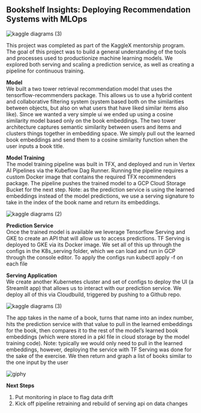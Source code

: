 <h2>Bookshelf Insights: Deploying Recommendation Systems with MLOps</h2>



![kaggle diagrams (3)](https://github.com/erevear/books_recommender/assets/11822655/ea44077f-bcc4-48bf-96fb-10883a24036e)


This project was completed as part of the KaggleX mentorship program. The goal of this project was to build a general understanding of the tools and processes used to productionize machine learning models. We explored both serving and scaling a prediction service, as well as creating a pipeline for continuous training.

<b>Model</b><br>
We built a two tower retrieval recommendation model that uses the tensorflow-recommenders package. This allows us to use a hybrid content and collaborative filtering system (system based both on the similarities between objects, but also on what users that have liked similar items also like). 
Since we wanted a very simple ui we ended up using a cosine similarity model based only on the book embeddings. The two tower architecture captures semantic similarity between users and items and clusters things together in embedding space. We simply pull out the learned book embeddings and send them to a cosine similarity function when the user inputs a book title.



<b>Model Training</b><br>
The model training pipeline was built in TFX, and deployed and run in Vertex AI Pipelines via the Kubeflow Dag Runner. Running the pipeline requires a custom Docker image that contains the required TFX recommenders package.
The pipeline pushes the trained model to a GCP Cloud Storage Bucket for the next step.
Note: as the prediction service is using the learned embeddings instead of the model predictions, we use a serving signature to take in the index of the book name and return its embeddings.


![kaggle diagrams (2)](https://github.com/erevear/books_recommender/assets/11822655/2a5daecf-50da-4218-b2dd-dbcfb8f8496f)


<b>Prediction Service</b><br>
Once the trained model is available we leverage Tensorflow Serving and GKE to create an API that will allow us to access predictions. 
TF Serving is deployed to GKE via its Docker image. We set all of this up through the configs in the K8s_serving folder, which we can load and run in GCP through the console editor. To apply the configs run kubectl apply -f on each file

<b>Serving Application</b><br>
We create another Kubernetes cluster and set of configs to deploy the UI (a Streamlit app) that allows us to interact with our prediction service. We deploy all of this via Cloudbuild, triggered by pushing to a Github repo.


![kaggle diagrams (3)](https://github.com/erevear/books_recommender/assets/11822655/bfe21e30-7106-4ef4-8904-46f09e09f4a4)


The app takes in the name of a book, turns that name into an index number, hits the prediction service with that value to pull in the learned embeddings for the book, then compares it to the rest of the model’s learned book embeddings (which were stored in a pkl file in cloud storage by the model training code). 
Note: typically we would only need to pull in the learned embeddings, however, deploying the service with TF Serving was done for the sake of the exercise.
We then return and graph a list of books similar to the one input by the user

![giphy](https://github.com/erevear/books_recommender/assets/11822655/37a92fba-e29d-4288-aaca-e786e43f0c6f)

<b>Next Steps</b><br>
1. Put monitoring in place to flag data drift
2. Kick off pipeline retraining and rebuild of serving api on data changes
